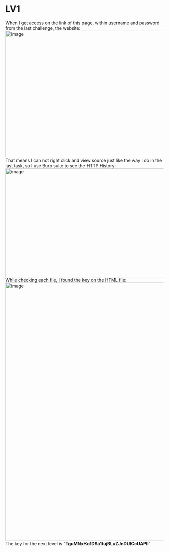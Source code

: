 # LV1 #
When I get access on the link of this page, within username and password from the last challenge, the website:
<img width="1920" height="403" alt="image" src="https://github.com/user-attachments/assets/16df133b-7342-4684-8bf9-ca5af2293d38" />
That means I can not right click and view source just like the way I do in the last task, so I use Burp suite to see the HTTP History:
<img width="1920" height="347" alt="image" src="https://github.com/user-attachments/assets/5f31eac9-579b-4a68-89ce-2ba26cc45cc2" />
While checking each file, I found the key on the HTML file:
<img width="1475" height="822" alt="image" src="https://github.com/user-attachments/assets/26fcf0f5-17e4-48d0-b7da-5312ebb66575" />
The key for the next level is "**TguMNxKo1DSa1tujBLuZJnDUlCcUAPlI**"
